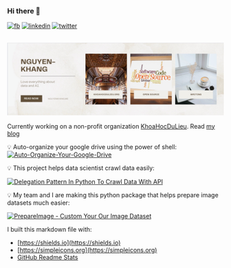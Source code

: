### Hi there 👋

<a href="https://facebook.com/nguyenkhang19" target="_blank"><img src="https://img.shields.io/badge/--white?logo=facebook&?style=for-the-badge" alt="fb"></a>
<a href="http://linkedin.com/in/nguyenkhangme/" target="_blank"><img src="https://img.shields.io/badge/--blue?logo=linkedin&?style=for-the-badge" alt="linkedin"></a>
<a href="http://twitter.com/duncanal27" target="_blank"><img src="https://img.shields.io/badge/--white?logo=twitter&?style=social" alt="twitter"></a>

<p align="center">
  <br />
    <a title="banner" href="https://nguyenkhang.me/" target="_blank"><img src="img/nguyenkhang.png" alt="banner" /></a>
  <br/>
</p>

Currently working on a non-profit organization [KhoaHocDuLieu](http://khoahocdulieu.org/). Read [my blog](https://nguyenkhang.me/)

:bulb: Auto-organize your google drive using the power of shell:
[![Auto-Organize-Your-Google-Drive](https://github-readme-stats.vercel.app/api/pin/?username=Al3927&repo=Auto-Organize-Your-Google-Drive)](https://github.com/Al3927/Auto-Organize-Your-Google-Drive)

:bulb: This project helps data scientist crawl data easily:

[![Delegation Pattern In Python To Crawl Data With API](https://github-readme-stats.vercel.app/api/pin/?username=Al3927&repo=Delegation-Pattern-In-Python-To-Crawl-Data-With-API)](https://github.com/Al3927/Delegation-Pattern-In-Python-To-Crawl-Data-With-API)

:bulb: My team and I are making this python package that helps prepare image datasets much easier:

[![PrepareImage - Custom Your Our Image Dataset](https://github-readme-stats.vercel.app/api/pin/?username=Khoa-Hoc-Du-Lieu&repo=PrepareImage-Custom-Your-Our-Image-Dataset)](https://github.com/Khoa-Hoc-Du-Lieu/PrepareImage-Custom-Your-Our-Image-Dataset)

<!--
![](https://komarev.com/ghpvc/?username=Al3927&color=orange)
-->


<!-- <table><tr><td valign="top" width="33%">

### iOS repositories

[.](#) - 2022-09-09

More [recent releases](#)
</td><td valign="top" width="34%">

### AI repositories

[.](#) - 2022-09-09

More on [nguyenkhang.me](https://nguyenkhang.me/)
</td><td valign="top" width="33%">

### Data Science repositories

[.](#) - 2022-09-09

More on [.](#)
</td></tr></table> -->

I built this markdown file with:

- [https://shields.io](https://shields.io)
- [https://simpleicons.org](https://simpleicons.org)
- [GitHub Readme Stats](https://github.com/anuraghazra/github-readme-stats#top-languages-card)

<!--
[https://github.com/simonw/simonw](https://github.com/simonw/simonw)
**Al3927/Al3927** is a ✨ _special_ ✨ repository because its `README.md` (this file) appears on your GitHub profile.

Here are some ideas to get you started:

- 🔭 I’m currently working on ...
- 🌱 I’m currently learning ...
- 👯 I’m looking to collaborate on ...
- 🤔 I’m looking for help with ...
- 💬 Ask me about ...
- 📫 How to reach me: ...
- 😄 Pronouns: ...
- ⚡ Fun fact: ...
-->
